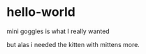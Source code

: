 # hello-world
mini goggles is what I really wanted

but alas i needed the kitten with mittens more.
